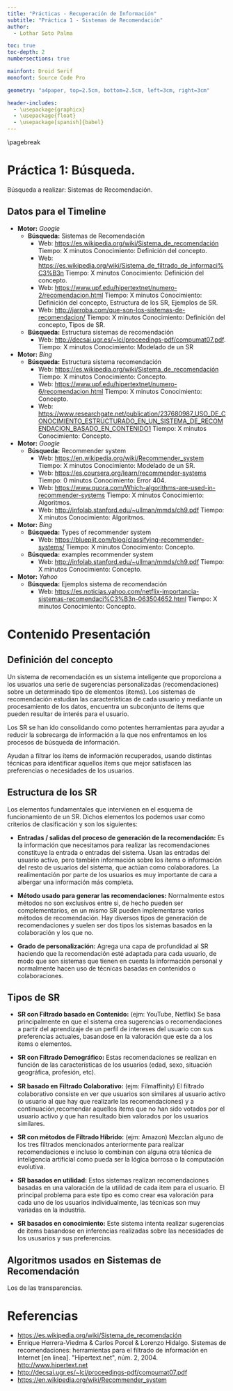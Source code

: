 ```yaml
---
title: "Prácticas - Recuperación de Información"
subtitle: "Práctica 1 - Sistemas de Recomendación"
author:
  - Lothar Soto Palma

toc: true
toc-depth: 2
numbersections: true

mainfont: Droid Serif
monofont: Source Code Pro

geometry: "a4paper, top=2.5cm, bottom=2.5cm, left=3cm, right=3cm"

header-includes:
  - \usepackage{graphicx}
  - \usepackage{float}
  - \usepackage[spanish]{babel}
---
```

\pagebreak


# Práctica 1: Búsqueda.

Búsqueda a realizar: Sistemas de Recomendación.

## Datos para el Timeline

* **Motor:** _Google_
    * **Búsqueda:** Sistemas de Recomendación
        * Web: https://es.wikipedia.org/wiki/Sistema_de_recomendación Tiempo: X minutos Conocimiento: Definición del concepto.
        * Web: https://es.wikipedia.org/wiki/Sistema_de_filtrado_de_informaci%C3%B3n Tiempo: X minutos Conocimiento: Definición del concepto.
        * Web: https://www.upf.edu/hipertextnet/numero-2/recomendacion.html Tiempo: X minutos Conocimiento: Definición del concepto, Estructura de los SR, Ejemplos de SR.
        * Web: http://jarroba.com/que-son-los-sistemas-de-recomendacion/ Tiempo: X minutos Conocimiento: Definición del concepto, Tipos de SR.
    * **Búsqueda:** Estructura sistemas de recomendación
        * Web: http://decsai.ugr.es/~lci/proceedings-pdf/compumat07.pdf. Tiempo: X minutos Conocimiento: Modelado de un SR
* **Motor:** _Bing_
    *  **Búsqueda:** Estructura sistema recomendación
        * Web: https://es.wikipedia.org/wiki/Sistema_de_recomendación Tiempo: X minutos Conocimiento: Concepto.
        * Web: https://www.upf.edu/hipertextnet/numero-6/recomendacion.html Tiempo: X minutos Conocimiento: Concepto.
        * Web: https://www.researchgate.net/publication/237680987_USO_DE_CONOCIMIENTO_ESTRUCTURADO_EN_UN_SISTEMA_DE_RECOMENDACION_BASADO_EN_CONTENIDO1 Tiempo: X minutos Conocimiento: Concepto.
* **Motor:** _Google_
    * **Búsqueda:** Recommender system
        * Web: https://en.wikipedia.org/wiki/Recommender_system Tiempo: X minutos Conocimiento: Modelado de un SR.
        * Web: https://es.coursera.org/learn/recommender-systems Tiempo: 0 minutos Conocimiento: Error 404.
        * Web: https://www.quora.com/Which-algorithms-are-used-in-recommender-systems Tiempo: X minutos Conocimiento: Algoritmos.
        * Web: http://infolab.stanford.edu/~ullman/mmds/ch9.pdf Tiempo: X minutos Conocimiento: Algoritmos.
* **Motor:** _Bing_
    * **Búsqueda:** Types of recommender system
        * Web: https://bluepiit.com/blog/classifying-recommender-systems/  Tiempo: X minutos Conocimiento: Concepto.
    * **Búsqueda:** examples recommender system
        * Web: http://infolab.stanford.edu/~ullman/mmds/ch9.pdf Tiempo: X minutos Conocimiento: Concepto.
* **Motor:** _Yahoo_
    *  **Búsqueda:** Ejemplos sistema de recomendación
        * Web: https://es.noticias.yahoo.com/netflix-importancia-sistemas-recomendaci%C3%B3n-063504652.html Tiempo: X minutos Conocimiento: Concepto.  

# Contenido Presentación
## Definición del concepto
Un sistema de recomendación es un sistema inteligente que proporciona a los usuarios una serie de sugerencias personalizadas (recomendaciones) sobre un determinado tipo de elementos (items). Los sistemas de recomendación estudian las características de cada usuario y mediante un procesamiento de los datos, encuentra un subconjunto de items que pueden resultar de interés para el usuario.

Los SR se han ido consolidando como potentes herramientas para ayudar a reducir la sobrecarga de información a la que nos enfrentamos en los procesos de búsqueda de información.  

Ayudan a filtrar los ítems de información recuperados, usando distintas técnicas para identificar aquellos ítems que mejor satisfacen las preferencias o necesidades de los usuarios.

## Estructura de los SR
Los elementos fundamentales que intervienen en el esquema de funcionamiento de un SR. Dichos elementos los podemos usar como criterios de clasificación y son los siguientes:  

* **Entradas / salidas del proceso de generación de la recomendación:** Es la información que necesitamos para realizar las recomendaciones constituye la entrada o entradas del sistema. Usan las entradas del usuario activo, pero también información sobre los ítems o información del resto de usuarios del sistema, que actúan como colaboradores. La realimentación por parte de los usuarios es muy importante de cara a albergar una información más completa.

* **Método usado para generar las recomendaciones:** Normalmente estos métodos no son exclusivos entre si, de hecho pueden ser complementarios, en un mismo SR pueden implementarse varios métodos de recomendación. Hay diversos tipos de generación de recomendaciones y suelen ser dos tipos los sistemas basados en la colaboración y los que no.

* **Grado de personalización:** Agrega una capa de profundidad al SR haciendo que la recomendación esté adaptada para cada usuario, de modo que son sistemas que tienen en cuenta la información personal y normalmente hacen uso de técnicas basadas en contenidos o colaboraciones.

## Tipos de SR
* **SR con Filtrado basado en Contenido:** (ejm: YouTube, Netflix) Se basa principalmente en que el sistema crea sugerencias o recomendaciones  a partir del aprendizaje de un perfil de intereses del usuario con sus preferencias actuales, basandose en la valoración que este da a los items o elementos.  

* **SR con Filtrado Demográfico:** Estas recomendaciones se realizan en función de las características de los usuarios (edad, sexo, situación geográfica, profesión, etc).  

* **SR basado en Filtrado Colaborativo:** (ejm: Filmaffinity) El ﬁltrado colaborativo consiste en ver que usuarios son similares al usuario activo (o usuario al que hay que realizarle las recomendaciones) y a continuación,recomendar aquellos items que no han sido votados por el usuario activo y que han resultado bien valorados por los usuarios similares.  

* **SR con métodos de Filtrado Híbrido:** (ejm: Amazon) Mezclan alguno de los tres filtrados mencionados anteriormente para realizar recomendaciones e incluso lo combinan con alguna otra técnica de inteligencia artificial como pueda ser la lógica borrosa o la computación evolutiva.   

* **SR basados en utilidad:**  Estos sistemas realizan recomendaciones basadas en una valoración de la utilidad de cada item para el usuario. El principal problema para este tipo es como crear esa valoración para cada uno de los usuarios individualmente, las técnicas son muy variadas en la industria.

* **SR basados en conocimiento:** Este sistema intenta realizar sugerencias de items basandose en inferencias realizadas sobre las necesidades de los ususarios y sus preferencias.
## Algoritmos usados en Sistemas de Recomendación
Los de las transparencias.

# Referencias
* https://es.wikipedia.org/wiki/Sistema_de_recomendación
* Enrique Herrera-Viedma & Carlos Porcel & Lorenzo Hidalgo. Sistemas de recomendaciones: herramientas para el filtrado de información en Internet [en linea]. "Hipertext.net", núm. 2, 2004. <http://www.hipertext.net>
* http://decsai.ugr.es/~lci/proceedings-pdf/compumat07.pdf
* https://en.wikipedia.org/wiki/Recommender_system
